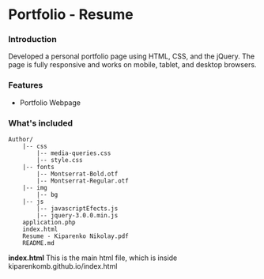 # Portfolio - Resume
### Introduction
Developed a personal portfolio page using HTML, CSS, and the jQuery. The page is fully responsive and works on mobile, tablet, and desktop browsers.
### Features
* Portfolio Webpage

### What's included
```
Author/
    |-- css
        |-- media-queries.css
        |-- style.css
    |-- fonts
        |-- Montserrat-Bold.otf
        |-- Montserrat-Regular.otf
    |-- img
        |-- bg
    |-- js
        |-- javascriptEfects.js
        |-- jquery-3.0.0.min.js
    application.php
    index.html
    Resume - Kiparenko Nikolay.pdf
    README.md
```
**index.html**
This is the main html file, which is inside kiparenkomb.github.io/index.html